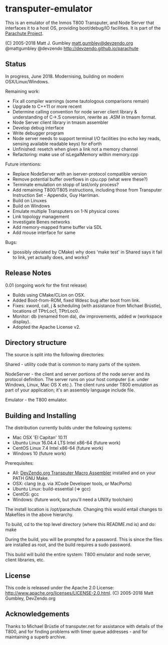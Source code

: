 transputer-emulator
===================
This is an emulator of the Inmos T800 Transputer, and Node Server that interfaces it
to a host OS, providing boot/debug/IO facilities. It is part of the
[Parachute Project](https://devzendo.github.io/parachute). 

(C) 2005-2018 Matt J. Gumbley
matt.gumbley@devzendo.org
@mattgumbley @devzendo
http://devzendo.github.io/parachute

Status
------
In progress, June 2018. Modernising, building on modern OSX/Linux/Windows.

Remaining work:
* Fix all compiler warnings (some tautologous comparisons remain)
* Upgrade to C++11 or more recent
* Determine calling convention for node server client library & understanding of C->.S conversion, rewrite as .ASM in
  tmasm format.
* Node Server client library in tmasm assembler
* Develop debug interface
* Write debugger program
* Node server needs to support terminal I/O facilities (no echo key reads, sensing available readable keys) for eForth
* Unfinished: resetch when given a link not a memory channel
* Refactoring: make use of isLegalMemory within memory.cpp

Future intentions:
* Replace NodeServer with an iserver-protocol compatible version
* Remove potential buffer overflows in cpu.cpp (what were these?)
* Terminate emulation on stopp of last/only process?
* Add remaining T800/T805 instructions, including those from Transputer Instruction Set - Appendix, Guy Harriman.
* Build on Linuxes
* Build on Windows
* Emulate multiple Transputers on 1-N physical cores
* Link topology management
* Investigate Benes networks
* Add memory-mapped frame buffer via SDL
* Add mouse interface for same

Bugs:
* (possibly obviated by CMake) why does 'make test' in Shared says it fail to link, yet actually does, and works?


Release Notes
-------------
0.01 (ongoing work for the first release)
* Builds using CMake/CLion on OSX.
* Added Boot-from-ROM, fixed Wdesc bug after boot from link.
* Fixes: xword, call, j & scheduling (with assistance from Michael Brüstle), locations of TPtrLoc1, TPtrLoc0.
* Monitor: db (renamed from da), dw improvements, added w (workspace display).
* Adopted the Apache License v2.


Directory structure
-------------------
The source is split into the following directories:

Shared - utility code that is common to many parts of the system.

NodeServer - the client and server portions of the node server and its protocol
definition. The server runs on your host computer (i.e. under Windows, Linux,
Mac OS X etc.). The client runs under T800 emulation as part of your
application; it's an assembly language include file.

Emulator - the T800 emulator.


Building and Installing
-----------------------
The distribution currently builds under the following systems:
* Mac OSX 'El Capitan' 10.11
* Ubuntu Linux 16.04.4 LTS Intel x86-64 (future work)
* CentOS Linux 7.4 Intel x86-64 (future work)
* Windows 10 (future work)

Prerequisites:
- All: <a href="https://bitbucket.org/devzendo/transputer-macro-assembler">DevZendo.org
       Transputer Macro Assembler</a> installed and on your PATH
       GNU Make.
- OSX: clang (e.g. via XCode Developer tools, or MacPorts)
- Ubuntu Linux: build-essential (=> gcc)
- CentOS: gcc
- Windows: (future work, but you'll need a UNIXy toolchain)


The install location is /opt/parachute. Changing this would entail changes to
Makefiles in the above hierarchy.

To build, cd to the top level directory (where this README.md is) and do:
make

During the build, you will be prompted for a password. This is since the files
are installed as root, and the build requires a sudo password.

This build will build the entire system: T800 emulator and node
server, client libraries, etc.



License
-------
This code is released under the Apache 2.0 License: http://www.apache.org/licenses/LICENSE-2.0.html.
(C) 2005-2018 Matt Gumbley, DevZendo.org


Acknowledgements
----------------
Thanks to Michael Brüstle of transputer.net for assistance with details of the T800, and for finding problems with
timer queue addresses - and for maintaining a superb archive.


